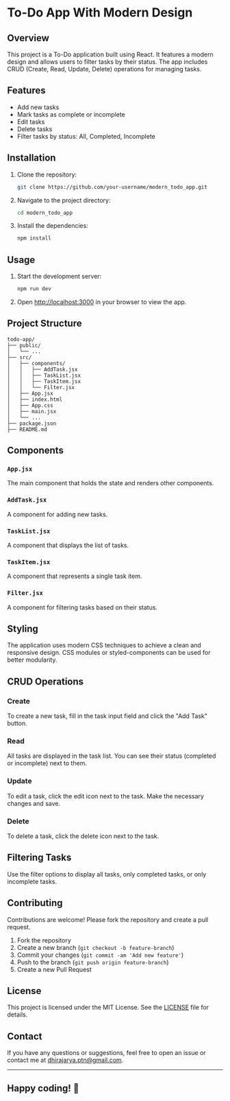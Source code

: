 # To-Do App With Modern Design
## Overview

This project is a To-Do application built using React. It features a modern design and allows users to filter tasks by their status. The app includes CRUD (Create, Read, Update, Delete) operations for managing tasks.

## Features

- Add new tasks
- Mark tasks as complete or incomplete
- Edit tasks
- Delete tasks
- Filter tasks by status: All, Completed, Incomplete

## Installation

1. Clone the repository:

    ```bash
    git clone https://github.com/your-username/modern_todo_app.git
    ```

2. Navigate to the project directory:

    ```bash
    cd modern_todo_app
    ```

3. Install the dependencies:

    ```bash
    npm install
    ```

## Usage

1. Start the development server:

    ```bash
    npm run dev
    ```

2. Open [http://localhost:3000](http://localhost:3000) in your browser to view the app.

## Project Structure

```plaintext
todo-app/
├── public/
│   └── ...
├── src/
│   ├── components/
│   │   ├── AddTask.jsx
│   │   ├── TaskList.jsx
│   │   ├── TaskItem.jsx
│   │   └── Filter.jsx
│   ├── App.jsx
│   ├── index.html
│   ├── App.css
│   ├── main.jsx
│   └── ...
├── package.json
├── README.md
```

## Components

### `App.jsx`

The main component that holds the state and renders other components.

### `AddTask.jsx`

A component for adding new tasks.

### `TaskList.jsx`

A component that displays the list of tasks.

### `TaskItem.jsx`

A component that represents a single task item.

### `Filter.jsx`

A component for filtering tasks based on their status.

## Styling

The application uses modern CSS techniques to achieve a clean and responsive design. CSS modules or styled-components can be used for better modularity.

## CRUD Operations

### Create

To create a new task, fill in the task input field and click the "Add Task" button.

### Read

All tasks are displayed in the task list. You can see their status (completed or incomplete) next to them.

### Update

To edit a task, click the edit icon next to the task. Make the necessary changes and save.

### Delete

To delete a task, click the delete icon next to the task.

## Filtering Tasks

Use the filter options to display all tasks, only completed tasks, or only incomplete tasks.

## Contributing

Contributions are welcome! Please fork the repository and create a pull request.

1. Fork the repository
2. Create a new branch (`git checkout -b feature-branch`)
3. Commit your changes (`git commit -am 'Add new feature'`)
4. Push to the branch (`git push origin feature-branch`)
5. Create a new Pull Request

## License

This project is licensed under the MIT License. See the [LICENSE](LICENSE) file for details.

## Contact

If you have any questions or suggestions, feel free to open an issue or contact me at [dhirajarya.ptn@gmail.com](mailto:dhirajarya.ptn@gmail.com).


---
Happy coding! 🚀
---
